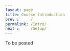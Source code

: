 ```yaml
---
layout: page
title: Course introduction
prev :     /
permalink: /Intro/
next :     /Setup/
---
```


To be posted